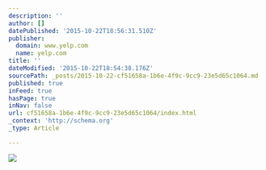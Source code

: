 ```yaml
---
description: ''
author: []
datePublished: '2015-10-22T18:56:31.510Z'
publisher:
  domain: www.yelp.com
  name: yelp.com
title: ''
dateModified: '2015-10-22T18:54:38.176Z'
sourcePath: _posts/2015-10-22-cf51658a-1b6e-4f9c-9cc9-23e5d65c1064.md
published: true
inFeed: true
hasPage: true
inNav: false
url: cf51658a-1b6e-4f9c-9cc9-23e5d65c1064/index.html
_context: 'http://schema.org'
_type: Article

---
```

![](http://maps.google.com/maps/api/staticmap?scale=2&center=38.811601%2C-94.909362&language=None&zoom=15&markers=scale%3A2%7Cshadow%3Afalse%7Cicon%3Ahttp%3A%2F%2Fyelp-images.s3.amazonaws.com%2Fassets%2Fmap-markers%2Fannotation_64x86.png%7C38.811601%2C-94.909362&client=gme-yelp&sensor=false&size=286x135&signature=VRPPI6FKBUpiFKBeOgg-Ah6OOcE=)